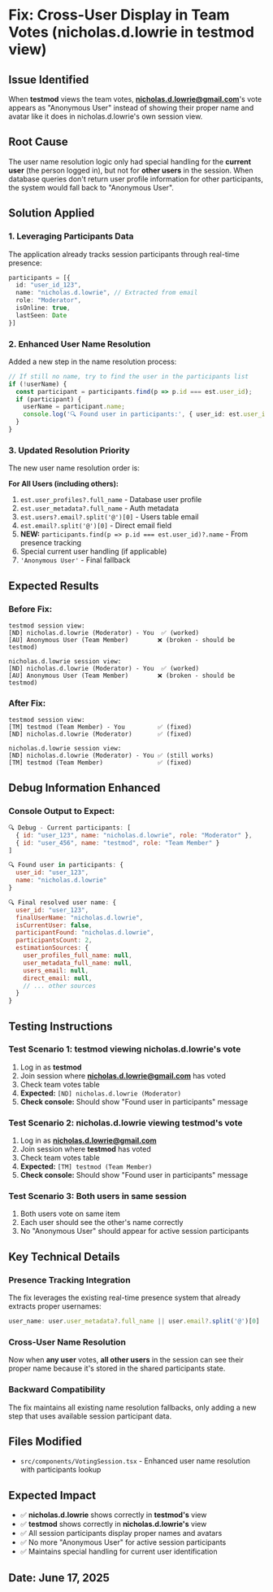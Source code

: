 # Fix: Cross-User Display in Team Votes (nicholas.d.lowrie in testmod view)

## Issue Identified
When **testmod** views the team votes, **nicholas.d.lowrie@gmail.com**'s vote appears as "Anonymous User" instead of showing their proper name and avatar like it does in nicholas.d.lowrie's own session view.

## Root Cause
The user name resolution logic only had special handling for the **current user** (the person logged in), but not for **other users** in the session. When database queries don't return user profile information for other participants, the system would fall back to "Anonymous User".

## Solution Applied

### 1. Leveraging Participants Data
The application already tracks session participants through real-time presence:
```typescript
participants = [{
  id: "user_id_123",
  name: "nicholas.d.lowrie", // Extracted from email
  role: "Moderator",
  isOnline: true,
  lastSeen: Date
}]
```

### 2. Enhanced User Name Resolution
Added a new step in the name resolution process:
```typescript
// If still no name, try to find the user in the participants list
if (!userName) {
  const participant = participants.find(p => p.id === est.user_id);
  if (participant) {
    userName = participant.name;
    console.log('🔍 Found user in participants:', { user_id: est.user_id, name: participant.name });
  }
}
```

### 3. Updated Resolution Priority
The new user name resolution order is:

**For All Users (including others):**
1. `est.user_profiles?.full_name` - Database user profile
2. `est.user_metadata?.full_name` - Auth metadata  
3. `est.users?.email?.split('@')[0]` - Users table email
4. `est.email?.split('@')[0]` - Direct email field
5. **NEW:** `participants.find(p => p.id === est.user_id)?.name` - From presence tracking
6. Special current user handling (if applicable)
7. `'Anonymous User'` - Final fallback

## Expected Results

### Before Fix:
```
testmod session view:
[ND] nicholas.d.lowrie (Moderator) - You  ✅ (worked)
[AU] Anonymous User (Team Member)        ❌ (broken - should be testmod)

nicholas.d.lowrie session view:  
[ND] nicholas.d.lowrie (Moderator) - You  ✅ (worked)
[AU] Anonymous User (Team Member)        ❌ (broken - should be testmod)
```

### After Fix:
```
testmod session view:
[TM] testmod (Team Member) - You         ✅ (fixed)
[ND] nicholas.d.lowrie (Moderator)       ✅ (fixed)

nicholas.d.lowrie session view:
[ND] nicholas.d.lowrie (Moderator) - You ✅ (still works)
[TM] testmod (Team Member)               ✅ (fixed)
```

## Debug Information Enhanced

### Console Output to Expect:
```javascript
🔍 Debug - Current participants: [
  { id: "user_123", name: "nicholas.d.lowrie", role: "Moderator" },
  { id: "user_456", name: "testmod", role: "Team Member" }
]

🔍 Found user in participants: { 
  user_id: "user_123", 
  name: "nicholas.d.lowrie" 
}

🔍 Final resolved user name: {
  user_id: "user_123",
  finalUserName: "nicholas.d.lowrie",
  isCurrentUser: false,
  participantFound: "nicholas.d.lowrie",
  participantsCount: 2,
  estimationSources: {
    user_profiles_full_name: null,
    user_metadata_full_name: null,
    users_email: null,
    direct_email: null,
    // ... other sources
  }
}
```

## Testing Instructions

### Test Scenario 1: testmod viewing nicholas.d.lowrie's vote
1. Log in as **testmod**
2. Join session where **nicholas.d.lowrie@gmail.com** has voted
3. Check team votes table
4. **Expected:** `[ND] nicholas.d.lowrie (Moderator)`
5. **Check console:** Should show "Found user in participants" message

### Test Scenario 2: nicholas.d.lowrie viewing testmod's vote  
1. Log in as **nicholas.d.lowrie@gmail.com**
2. Join session where **testmod** has voted
3. Check team votes table
4. **Expected:** `[TM] testmod (Team Member)`
5. **Check console:** Should show "Found user in participants" message

### Test Scenario 3: Both users in same session
1. Both users vote on same item
2. Each user should see the other's name correctly
3. No "Anonymous User" should appear for active session participants

## Key Technical Details

### Presence Tracking Integration
The fix leverages the existing real-time presence system that already extracts proper usernames:
```typescript
user_name: user.user_metadata?.full_name || user.email?.split('@')[0] || 'User'
```

### Cross-User Name Resolution
Now when **any user** votes, **all other users** in the session can see their proper name because it's stored in the shared participants state.

### Backward Compatibility
The fix maintains all existing name resolution fallbacks, only adding a new step that uses available session participant data.

## Files Modified
- `src/components/VotingSession.tsx` - Enhanced user name resolution with participants lookup

## Expected Impact
- ✅ **nicholas.d.lowrie** shows correctly in **testmod's** view
- ✅ **testmod** shows correctly in **nicholas.d.lowrie's** view  
- ✅ All session participants display proper names and avatars
- ✅ No more "Anonymous User" for active session participants
- ✅ Maintains special handling for current user identification

## Date: June 17, 2025
